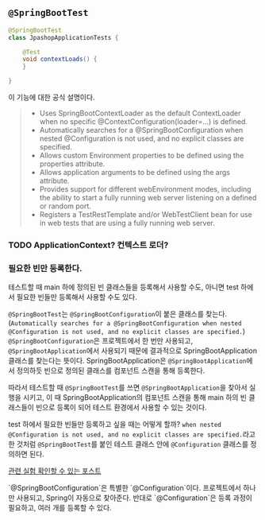 ## `@SpringBootTest`

```java
@SpringBootTest
class JpashopApplicationTests {

	@Test
	void contextLoads() {
	}

}
```

이 기능에 대한 공식 설명이다.

> - Uses SpringBootContextLoader as the default ContextLoader when no specific @ContextConfiguration(loader=...) is defined.
> - Automatically searches for a @SpringBootConfiguration when nested @Configuration is not used, and no explicit classes are specified.
> - Allows custom Environment properties to be defined using the properties attribute.
> - Allows application arguments to be defined using the args attribute.
> - Provides support for different webEnvironment modes, including the ability to start a fully running web server listening on a defined or random port.
> - Registers a TestRestTemplate and/or WebTestClient bean for use in web tests that are using a fully running web server.

### TODO ApplicationContext? 컨텍스트 로더?

### 필요한 빈만 등록한다.

테스트할 때 main 하에 정의된 빈 클래스들을 등록해서 사용할 수도, 아니면 test 하에서 필요한 빈들만 등록해서 사용할 수도 있다.

`@SpringBootTest`는 `@SpringBootConfiguration`이 붙은 클래스를 찾는다. (`Automatically searches for a @SpringBootConfiguration when nested @Configuration is not used, and no explicit classes are specified.`)
`@SpringBootConfiguration`은 프로젝트에서 한 번만 사용되고, `@SpringBootApplication`에서 사용되기 때문에 결과적으로 SpringBootApplication 클래스를 찾는다는 뜻이다.
SpringBootApplication은 `@SpringBootApplication`에서 정의하듯 빈으로 정의된 클래스를 컴포넌트 스캔을 통해 등록한다.

따라서 테스트할 때 `@SpringBootTest`를 쓰면 `@SpringBootApplication`을 찾아서 실행을 시키고, 이 때 SpringBootApplication의 컴포넌트 스캔을 통해 main 하의 빈 클래스들이 빈으로 등록이 되어 테스트 환경에서 사용할 수 있는 것이다.

test 하에서 필요한 빈들만 등록하고 싶을 때는 어떻게 할까?
`when nested @Configuration is not used, and no explicit classes are specified.`라고 한 것처럼 `@SpringBootTest`를 붙인 테스트 클래스 안에 `@Configuration` 클래스를 정의하면 된다.

[관련 실험 확인할 수 있는 포스트](https://hyuk0309.tistory.com/15)

<MessageBox title='`@springBootConfiguration`과 `@Configuration`의 차이' level='info'>
  `@SpringBootConfiguration`은 특별한 `@Configuration`이다. 프로젝트에서 하나만 사용되고, Spring이 자동으로 찾아준다.
  반대로 `@Configuration`은 등록 과정이 필요하고, 여러 개를 등록할 수 있다.
</MessageBox>
